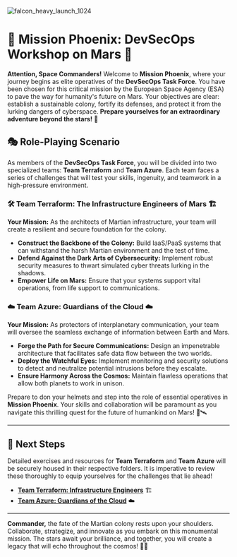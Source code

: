 
![falcon_heavy_launch_1024](https://github.com/user-attachments/assets/a7262975-2efa-4cdd-88ea-6343399d73e6)

# 🚀 **Mission Phoenix: DevSecOps Workshop on Mars** 🌌

**Attention, Space Commanders!** Welcome to **Mission Phoenix**, where your journey begins as elite operatives of the **DevSecOps Task Force**. You have been chosen for this critical mission by the European Space Agency (ESA) to pave the way for humanity's future on Mars. Your objectives are clear: establish a sustainable colony, fortify its defenses, and protect it from the lurking dangers of cyberspace. **Prepare yourselves for an extraordinary adventure beyond the stars!** 🌠

## 🎭 **Role-Playing Scenario**

As members of the **DevSecOps Task Force**, you will be divided into two specialized teams: **Team Terraform** and **Team Azure**. Each team faces a series of challenges that will test your skills, ingenuity, and teamwork in a high-pressure environment.

### **🛠️ Team Terraform: The Infrastructure Engineers of Mars 🏗️**
**Your Mission:** As the architects of Martian infrastructure, your team will create a resilient and secure foundation for the colony. 

- **Construct the Backbone of the Colony:** Build IaaS/PaaS systems that can withstand the harsh Martian environment and the test of time.
- **Defend Against the Dark Arts of Cybersecurity:** Implement robust security measures to thwart simulated cyber threats lurking in the shadows.
- **Empower Life on Mars:** Ensure that your systems support vital operations, from life support to communications.

### **☁️ Team Azure: Guardians of the Cloud ☁️**
**Your Mission:** As protectors of interplanetary communication, your team will oversee the seamless exchange of information between Earth and Mars.

- **Forge the Path for Secure Communications:** Design an impenetrable architecture that facilitates safe data flow between the two worlds.
- **Deploy the Watchful Eyes:** Implement monitoring and security solutions to detect and neutralize potential intrusions before they escalate.
- **Ensure Harmony Across the Cosmos:** Maintain flawless operations that allow both planets to work in unison.

Prepare to don your helmets and step into the role of essential operatives in **Mission Phoenix**. Your skills and collaboration will be paramount as you navigate this thrilling quest for the future of humankind on Mars! 🌌🛰️

---

## 📂 **Next Steps**

Detailed exercises and resources for **Team Terraform** and **Team Azure** will be securely housed in their respective folders. It is imperative to review these thoroughly to equip yourselves for the challenges that lie ahead!

- **[Team Terraform: Infrastructure Engineers](Terraform/README.md)** 🏗️
- **[Team Azure: Guardians of the Cloud](Azure_CLI/README.md)** ☁️ 

---

**Commander,** the fate of the Martian colony rests upon your shoulders. Collaborate, strategize, and innovate as you embark on this monumental mission. The stars await your brilliance, and together, you will create a legacy that will echo throughout the cosmos! 🚀✨
